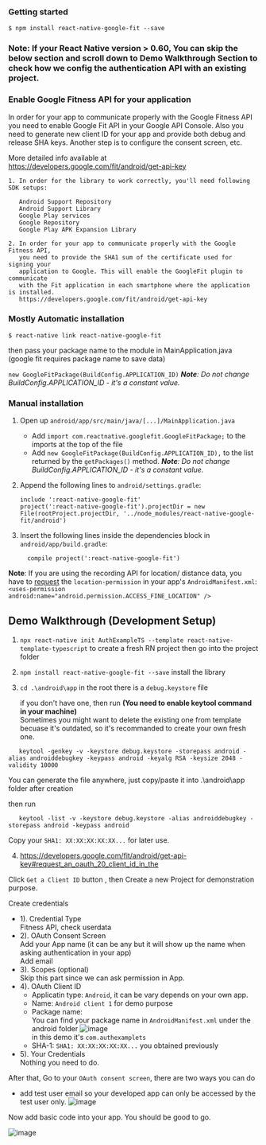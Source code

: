 ### Getting started

`$ npm install react-native-google-fit --save`

### Note: If your React Native version > 0.60, You can skip the below section and scroll down to Demo Walkthrough Section to check how we config the authentication API with an existing project.
### Enable Google Fitness API for your application

In order for your app to communicate properly with the Google Fitness API you need to enable Google Fit API in your Google API Console.
Also you need to generate new client ID for your app and provide both debug and release SHA keys.
Another step is to configure the consent screen, etc.

More detailed info available at
https://developers.google.com/fit/android/get-api-key


```
1. In order for the library to work correctly, you'll need following SDK setups:
   
   Android Support Repository
   Android Support Library
   Google Play services
   Google Repository
   Google Play APK Expansion Library
   
2. In order for your app to communicate properly with the Google Fitness API,
   you need to provide the SHA1 sum of the certificate used for signing your
   application to Google. This will enable the GoogleFit plugin to communicate
   with the Fit application in each smartphone where the application is installed.
   https://developers.google.com/fit/android/get-api-key
```

### Mostly Automatic installation

`$ react-native link react-native-google-fit`

then pass your package name to the module in MainApplication.java (google fit requires package name to save data)

`new GoogleFitPackage(BuildConfig.APPLICATION_ID)`
_**Note**: Do not change BuildConfig.APPLICATION_ID - it's a constant value._

### Manual installation

1. Open up `android/app/src/main/java/[...]/MainApplication.java`

    * Add `import com.reactnative.googlefit.GoogleFitPackage;` to the imports at the top of the file
    * Add `new GoogleFitPackage(BuildConfig.APPLICATION_ID),` to the list returned by the `getPackages()` method.
    _**Note**: Do not change BuildConfig.APPLICATION_ID - it's a constant value._

2. Append the following lines to `android/settings.gradle`:
   ```
   include ':react-native-google-fit'
   project(':react-native-google-fit').projectDir = new File(rootProject.projectDir, '../node_modules/react-native-google-fit/android')
   ```
3. Insert the following lines inside the dependencies block in `android/app/build.gradle`:

   ```
     compile project(':react-native-google-fit')
   ```


 **Note**: If you are using the recording API for location/ distance data, you have to [request](https://developer.android.com/training/location/permissions) the `location-permission` in your app's `AndroidManifest.xml`:
 `<uses-permission android:name="android.permission.ACCESS_FINE_LOCATION" />`
 
 
 
## Demo Walkthrough (Development Setup)
 
1. `npx react-native init AuthExampleTS --template react-native-template-typescript` to create a fresh RN project then go into the project folder
2. `npm install react-native-google-fit --save` install the library
3. `cd .\android\app` in the root 
   there is a `debug.keystore` file
   
   if you don't have one, then run **(You need to enable keytool command in your machine)**
   <br/>Sometimes you might want to delete the existing one from template becuase it's outdated, so it's recommanded to create your own fresh one.
```
   keytool -genkey -v -keystore debug.keystore -storepass android -alias androiddebugkey -keypass android -keyalg RSA -keysize 2048 -validity 10000
```
   You can generate the file anywhere, just copy/paste it into .\android\app folder after creation

   then run 
```
   keytool -list -v -keystore debug.keystore -alias androiddebugkey -storepass android -keypass android
```
Copy your `SHA1: XX:XX:XX:XX:XX...` for later use. 

4. https://developers.google.com/fit/android/get-api-key#request_an_oauth_20_client_id_in_the

  Click `Get a Client ID` button , 
  then Create a new Project for demonstration purpose.

  Create credentials
  * 1). Credential Type
        <br/>Fitness API, check userdata
  * 2). OAuth Consent Screen
        </br>Add your App name (it can be any but it will show up the name when asking authentication in your app)
        </br>Add email
  * 3). Scopes (optional)
        </br>Skip this part since we can ask permission in App.
  * 4). OAuth Client ID
     * Applicatin type: `Android`, it can be vary depends on your own app.
     * Name: `Android client 1` for demo purpose
     * Package name: 
       </br>You can find your package name in `AndroidManifest.xml` under the android folder
       ![image](https://user-images.githubusercontent.com/35160613/123344320-9972b280-d521-11eb-9661-6d5f3dedb481.png)
       </br>in this demo it's `com.authexamplets`
     * SHA-1: `SHA1: XX:XX:XX:XX:XX...` you obtained previously
  * 5). Your Credentials 
        </br>Nothing you need to do.
       
After that, Go to your `OAuth consent screen`, there are two ways you can do 
   * add test user email so your developed app can only be accessed by the test user only.
   ![image](https://user-images.githubusercontent.com/35160613/123345598-6da4fc00-d524-11eb-93b5-887be9613ab5.png)

Now add basic code into your app. You should be good to go.

   ![image](https://user-images.githubusercontent.com/35160613/123345665-93320580-d524-11eb-8c92-f9d2694e6eb3.png)

